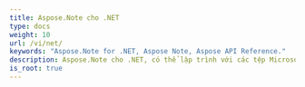 ```yaml
---
title: Aspose.Note cho .NET
type: docs
weight: 10
url: /vi/net/
keywords: "Aspose.Note for .NET, Aspose Note, Aspose API Reference."
description: Aspose.Note cho .NET, có thể lập trình với các tệp Microsoft OneNote mà không cần Microsoft Office Automation.
is_root: true
---
```

